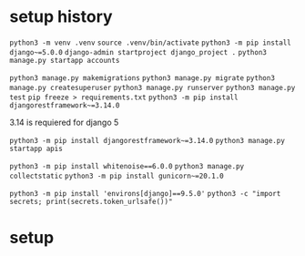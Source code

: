 # setup history

`python3 -m venv .venv`
`source .venv/bin/activate`
`python3 -m pip install django~=5.0.0`
`django-admin startproject django_project .`
`python3 manage.py startapp accounts`

`python3 manage.py makemigrations`
`python3 manage.py migrate`
`python3 manage.py createsuperuser`
`python3 manage.py runserver`
`python3 manage.py test`
`pip freeze > requirements.txt`
`python3 -m pip install djangorestframework~=3.14.0`

3.14 is requiered for django 5

`python3 -m pip install djangorestframework~=3.14.0`
`python3 manage.py startapp apis`

`python3 -m pip install whitenoise==6.0.0`
`python3 manage.py collectstatic`
`python3 -m pip install gunicorn~=20.1.0`

`python3 -m pip install 'environs[django]==9.5.0'`
`python3 -c "import secrets; print(secrets.token_urlsafe())"`

# setup
